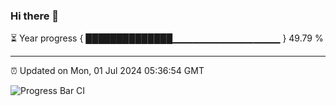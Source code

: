 ### Hi there 👋

⏳ Year progress { ██████████████▁▁▁▁▁▁▁▁▁▁▁▁▁▁▁▁ } 49.79 %

---

⏰ Updated on Mon, 01 Jul 2024 05:36:54 GMT

![Progress Bar CI](https://github.com/IshwaranRudhara/GIT-ACTION/workflows/Progress%20Bar%20CI/badge.svg)
